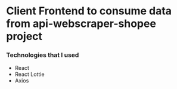 # Client Frontend to consume data from api-webscraper-shopee project

### Technologies that I used
- React
- React Lottie
- Axios
